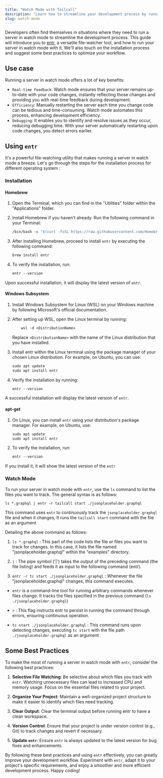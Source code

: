 ```yaml
---
title: "Watch Mode with Tailcall"
description: "Learn how to streamline your development process by running Tailcall in watch mode using the versatile file-watcher tool, `entr`. This guide covers installation steps, usage instructions, and best practices for various operating systems, ensuring real-time feedback and enhanced efficiency."
slug: watch-mode
---
```


Developers often find themselves in situations where they need to run a server in watch mode to streamline the development process. This guide will introduce you to [entr], a versatile file-watcher tool, and how to run your server in watch mode with it. We'll also touch on the installation process and suggest some best practices to optimize your workflow.

[entr]: https://eradman.com/entrproject/

## Use case

Running a server in watch mode offers a lot of key benefits:

- `Real-time Feedback`: Watch mode ensures that your server remains up-to-date with your code changes, instantly reflecting those changes and providing you with real-time feedback during development.
- `Efficiency`: Manually restarting the server each time you change code can be tedious and time-consuming. Watch mode automates this process, enhancing development efficiency.
- `Debugging`: It enables you to identify and resolve issues as they occur, reducing debugging time. With your server automatically restarting upon code changes, you detect errors earlier.

## Using `entr`

It's a powerful file-watching utility that makes running a server in watch mode a breeze. Let's go through the steps for the installation process for different operating system :

### Installation

#### Homebrew

1. Open the Terminal, which you can find in the "Utilities" folder within the "Applications" folder.

2. Install Homebrew if you haven't already. Run the following command in your Terminal:

   ```graphql
   /bin/bash -c "$(curl -fsSL https://raw.githubusercontent.com/Homebrew/install/master/install.sh)"
   ```

3. After installing Homebrew, proceed to install `entr` by executing the following command:

   ```graphql
   brew install entr
   ```

4. To verify the installation, run:

   ```graphql
   entr --version
   ```

Upon successful installation, it will display the latest version of `entr`.

#### Windows Subsystem

1. Install Windows Subsystem for Linux (WSL) on your Windows machine by following Microsoft's official documentation.

2. After setting up WSL, open the Linux terminal by running:

   ```graphql
       wsl -d <DistributionName>
   ```

   Replace `<DistributionName>` with the name of the Linux distribution that you have installed.

3. Install entr within the Linux terminal using the package manager of your chosen Linux distribution. For example, on Ubuntu, you can use:

   ```graphql
   sudo apt update
   sudo apt install entr
   ```

4. Verify the installation by running:

   ```graphql
   entr --version
   ```

A successful installation will display the latest version of `entr`.

#### apt-get

1. On Linux, you can install `entr` using your distribution's package manager. For example, on Ubuntu, use:

   ```graphql
   sudo apt update
   sudo apt install entr
   ```

2. To verify the installation, run:

   ```graphql
   entr --version
   ```

If you install it, it will show the latest version of the `entr`

### Watch Mode

To run your server in watch mode with `entr`, use the `ls` command to list the files you want to track. The general syntax is as follows:

```graphql
ls *.graphql | entr -r tailcall start ./jsonplaceholder.graphql
```

This command uses `entr` to continuously track the `jsonplaceholder.graphql` file and when it changes, It runs the `tailcall start` command with the file as an argument

Detailing the above command as follows:

1. `ls *.graphql` : This part of the code lists the file or files you want to track for changes. In this case, it lists the file named "jsonplaceholder.graphql" within the "examples" directory.

2. `|` : The pipe symbol ('|') takes the output of the preceding command (the file listing) and feeds it as input to the following command (entr).

3. `entr -r tc start ./jsonplaceholder.graphql` : Whenever the file "jsonplaceholder.graphql" changes, this command executes.

- `entr` is a command-line tool for running arbitrary commands whenever files change. It tracks the files specified in the previous command (`ls ./jsonplaceholder.graphql`)

- `r` : This flag instructs entr to persist in running the command through errors, ensuring continuous operation.

- `tc start ./jsonplaceholder.graphql` : This command runs upon detecting changes, executing `tc start` with the file path
  `./jsonplaceholder.graphql` as an argument

## Some Best Practices

To make the most of running a server in watch mode with `entr`, consider the following best practices:

1. **Selective File Watching**: Be selective about which files you track with `entr`. Watching unnecessary files can lead to increased CPU and memory usage. Focus on the essential files related to your project.

2. **Organize Your Project**: Maintain a well-organized project structure to make it easier to identify which files need tracking.

3. **Clear Output**: Clear the terminal output before running entr to have a clean workspace.

4. **Version Control**: Ensure that your project is under version control (e.g., Git) to track changes and revert if necessary.

5. **Update `entr`**: Ensure `entr` is always updated to the latest version for bug fixes and enhancements.

By following these best practices and using `entr` effectively, you can greatly improve your development workflow. Experiment with `entr`, adapt it to your project's specific requirements, and enjoy a smoother and more efficient development process. Happy coding!
